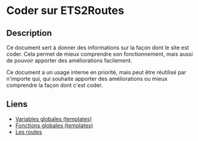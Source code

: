 # Coder sur ETS2Routes

## Description
Ce document sert à donner des informations sur la façon dont le site est coder.
Cela permet de mieux comprendre son fonctionnement, mais aussi de pouvoir apporter
des améliorations facilement.

Ce document a un usage interne en priorité, mais peut être réutilisé par n'importe
qui, qui souhaite apporter des améliorations ou mieux comprendre la façon dont c'est coder.

## Liens
* [Variables globales (templates)](coding/vars.md)
* [Fonctions globales (templates)](coding/functions.md)
* [Les routes](coding/routes.md)
